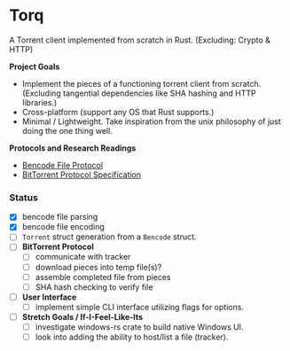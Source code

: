 # Torq

A Torrent client implemented from scratch in Rust. (Excluding: Crypto & HTTP)

**Project Goals**

- Implement the pieces of a functioning torrent client from scratch. (Excluding tangential dependencies like SHA hashing
  and HTTP libraries.)
- Cross-platform (support any OS that Rust supports.)
- Minimal / Lightweight. Take inspiration from the unix philosophy of just doing the one thing well.

**Protocols and Research Readings**

- [Bencode File Protocol](https://en.wikipedia.org/wiki/Bencode)
- [BitTorrent Protocol Specification](https://www.bittorrent.org/beps/bep_0003.html)

### Status

- [x] bencode file parsing
- [x] bencode file encoding
- [ ] `Torrent` struct generation from a `Bencode` struct.
- [ ] **BitTorrent Protocol**
  - [ ] communicate with tracker
  - [ ] download pieces into temp file(s)?
  - [ ] assemble completed file from pieces
  - [ ] SHA hash checking to verify file
- [ ] **User Interface**
  - [ ] implement simple CLI interface utilizing flags for options.
- [ ] **Stretch Goals / If-I-Feel-Like-Its**
  - [ ] investigate windows-rs crate to build native Windows UI.
  - [ ] look into adding the ability to host/list a file (tracker).
